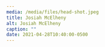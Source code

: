 ```yaml
---
media: /media/files/head-shot.jpeg
title: Josiah McElheny
alt: Josiah McElheny
caption: ""
date: 2021-04-28T10:40:00-0500
---
```

